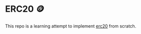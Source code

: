 # ERC20 🪙

This repo is a learning attempt to implement [erc20](https://eips.ethereum.org/EIPS/eip-20) from scratch.
